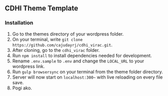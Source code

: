 ## CDHI Theme Template



### Installation

1. Go to the themes directory of your wordpress folder.
2. On your terminal, write `git clone https://github.com/cajudayrj/cdhi_virac.git`.
3. After cloning, go to the `cdhi_virac` folder.
4. Run `npm install` to install dependencies needed for development.
5. Rename `.env.sample` to `.env` and change the `LOCAL_URL` to your wordpress link.
6. Run `gulp browsersync` on your terminal from the theme folder directory.
7. Server will now start on `localhost:300~` with live reloading on every file save.
8. Pogi ako.